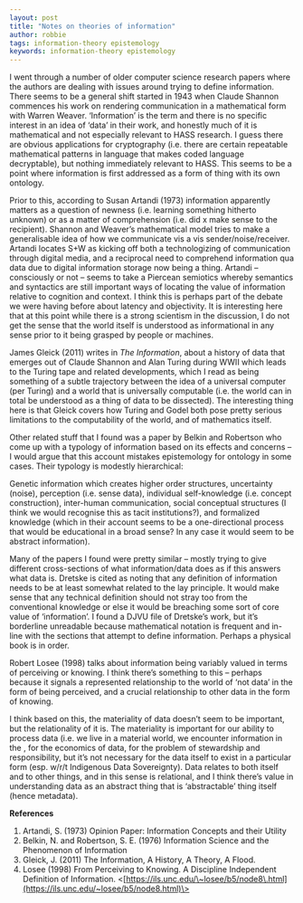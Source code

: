 ```yaml
---
layout: post
title: "Notes on theories of information"
author: robbie
tags: information-theory epistemology
keywords: information-theory epistemology
---
```


I went through a number of older computer science research papers where the authors are dealing with issues around trying to define information. There seems to be a general shift started in 1943 when Claude Shannon commences his work on rendering communication in a mathematical form with Warren Weaver. ‘Information’ is the term and there is no specific interest in an idea of ‘data’ in their work, and honestly much of it is mathematical and not especially relevant to HASS research. I guess there are obvious applications for cryptography (i.e. there are certain repeatable mathematical patterns in language that makes coded language decryptable), but nothing immediately relevant to HASS. This seems to be a point where information is first addressed as a form of thing with its own ontology.


Prior to this, according to Susan Artandi (1973\) information apparently matters as a question of newness (i.e. learning something hitherto unknown) or as a matter of comprehension (i.e. did x make sense to the recipient). Shannon and Weaver’s mathematical model tries to make a generalisable idea of how we communicate vis a vis sender/noise/receiver. Artandi locates S\+W as kicking off both a technologizing of communication through digital media, and a reciprocal need to comprehend information qua data due to digital information storage now being a thing. Artandi – consciously or not – seems to take a Piercean semiotics whereby semantics and syntactics are still important ways of locating the value of information relative to cognition and context. I think this is perhaps part of the debate we were having before about latency and objectivity. It is interesting here that at this point while there is a strong scientism in the discussion, I do not get the sense that the world itself is understood as informational in any sense prior to it being grasped by people or machines.


James Gleick (2011\) writes in *The Information*, about a history of data that emerges out of Claude Shannon and Alan Turing during WWII which leads to the Turing tape and related developments, which I read as being something of a subtle trajectory between the idea of a universal computer (per Turing) and a world that is universally computable (i.e. the world can in total be understood as a thing of data to be dissected). The interesting thing here is that Gleick covers how Turing and Godel both pose pretty serious limitations to the computability of the world, and of mathematics itself.


Other related stuff that I found was a paper by Belkin and Robertson who come up with a typology of information based on its effects and concerns – I would argue that this account mistakes epistemology for ontology in some cases. Their typology is modestly hierarchical:


Genetic information which creates higher order structures, uncertainty (noise), perception (i.e. sense data), individual self\-knowledge (i.e. concept construction), inter\-human communication, social conceptual structures (I think we would recognise this as tacit institutions?), and formalized knowledge (which in their account seems to be a one\-directional process that would be educational in a broad sense? In any case it would seem to be abstract information).


Many of the papers I found were pretty similar – mostly trying to give different cross\-sections of what information/data does as if this answers what data is. Dretske is cited as noting that any definition of information needs to be at least somewhat related to the lay principle. It would make sense that any technical definition should not stray too from the conventional knowledge or else it would be breaching some sort of core value of ‘information’. I found a DJVU file of Dretske’s work, but it’s borderline unreadable because mathematical notation is frequent and in\-line with the sections that attempt to define information. Perhaps a physical book is in order.


Robert Losee (1998\) talks about information being variably valued in terms of perceiving or knowing. I think there’s something to this – perhaps because it signals a represented relationship to the world of ‘not data’ in the form of being perceived, and a crucial relationship to other data in the form of knowing.


I think based on this, the materiality of data doesn’t seem to be important, but the relationality of it is. The materiality is important for our ability to process data (i.e. we live in a material world, we encounter information in the , for the economics of data, for the problem of stewardship and responsibility, but it’s not necessary for the data itself to exist in a particular form (esp. w/r/t Indigenous Data Sovereignty). Data relates to both itself and to other things, and in this sense is relational, and I think there’s value in understanding data as an abstract thing that is ‘abstractable’ thing itself (hence metadata).


**References**


1. Artandi, S. (1973\) Opinion Paper: Information Concepts and their Utility
2. Belkin, N. and Robertson, S. E. (1976\) Information Science and the Phenomenon of Information
3. Gleick, J. (2011\) The Information, A History, A Theory, A Flood.
4. Losee (1998\) From Perceiving to Knowing. A Discipline Independent Definition of Information. \<[https://ils.unc.edu/\~losee/b5/node8\.html](https://ils.unc.edu/~losee/b5/node8.html)\>